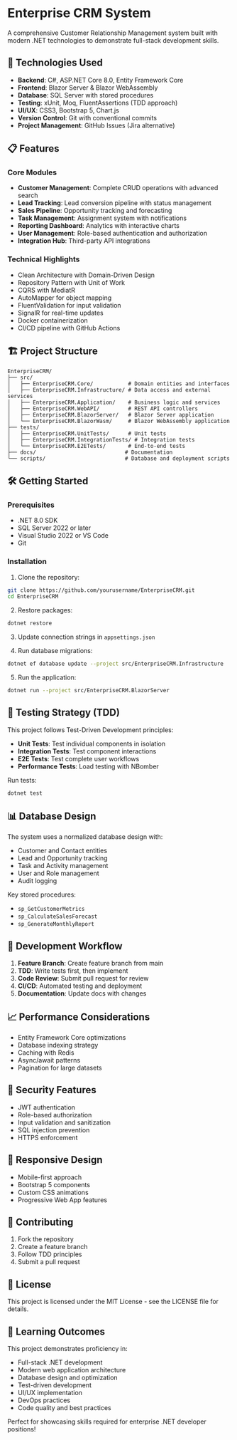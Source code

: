 # Enterprise CRM System

A comprehensive Customer Relationship Management system built with modern .NET technologies to demonstrate full-stack development skills.

## 🚀 Technologies Used

- **Backend**: C#, ASP.NET Core 8.0, Entity Framework Core
- **Frontend**: Blazor Server & Blazor WebAssembly
- **Database**: SQL Server with stored procedures
- **Testing**: xUnit, Moq, FluentAssertions (TDD approach)
- **UI/UX**: CSS3, Bootstrap 5, Chart.js
- **Version Control**: Git with conventional commits
- **Project Management**: GitHub Issues (Jira alternative)

## 📋 Features

### Core Modules
- **Customer Management**: Complete CRUD operations with advanced search
- **Lead Tracking**: Lead conversion pipeline with status management
- **Sales Pipeline**: Opportunity tracking and forecasting
- **Task Management**: Assignment system with notifications
- **Reporting Dashboard**: Analytics with interactive charts
- **User Management**: Role-based authentication and authorization
- **Integration Hub**: Third-party API integrations

### Technical Highlights
- Clean Architecture with Domain-Driven Design
- Repository Pattern with Unit of Work
- CQRS with MediatR
- AutoMapper for object mapping
- FluentValidation for input validation
- SignalR for real-time updates
- Docker containerization
- CI/CD pipeline with GitHub Actions

## 🏗️ Project Structure

```
EnterpriseCRM/
├── src/
│   ├── EnterpriseCRM.Core/           # Domain entities and interfaces
│   ├── EnterpriseCRM.Infrastructure/ # Data access and external services
│   ├── EnterpriseCRM.Application/    # Business logic and services
│   ├── EnterpriseCRM.WebAPI/         # REST API controllers
│   ├── EnterpriseCRM.BlazorServer/   # Blazor Server application
│   └── EnterpriseCRM.BlazorWasm/     # Blazor WebAssembly application
├── tests/
│   ├── EnterpriseCRM.UnitTests/      # Unit tests
│   ├── EnterpriseCRM.IntegrationTests/ # Integration tests
│   └── EnterpriseCRM.E2ETests/       # End-to-end tests
├── docs/                            # Documentation
└── scripts/                         # Database and deployment scripts
```

## 🛠️ Getting Started

### Prerequisites
- .NET 8.0 SDK
- SQL Server 2022 or later
- Visual Studio 2022 or VS Code
- Git

### Installation

1. Clone the repository:
```bash
git clone https://github.com/yourusername/EnterpriseCRM.git
cd EnterpriseCRM
```

2. Restore packages:
```bash
dotnet restore
```

3. Update connection strings in `appsettings.json`

4. Run database migrations:
```bash
dotnet ef database update --project src/EnterpriseCRM.Infrastructure
```

5. Run the application:
```bash
dotnet run --project src/EnterpriseCRM.BlazorServer
```

## 🧪 Testing Strategy (TDD)

This project follows Test-Driven Development principles:

- **Unit Tests**: Test individual components in isolation
- **Integration Tests**: Test component interactions
- **E2E Tests**: Test complete user workflows
- **Performance Tests**: Load testing with NBomber

Run tests:
```bash
dotnet test
```

## 📊 Database Design

The system uses a normalized database design with:
- Customer and Contact entities
- Lead and Opportunity tracking
- Task and Activity management
- User and Role management
- Audit logging

Key stored procedures:
- `sp_GetCustomerMetrics`
- `sp_CalculateSalesForecast`
- `sp_GenerateMonthlyReport`

## 🔧 Development Workflow

1. **Feature Branch**: Create feature branch from main
2. **TDD**: Write tests first, then implement
3. **Code Review**: Submit pull request for review
4. **CI/CD**: Automated testing and deployment
5. **Documentation**: Update docs with changes

## 📈 Performance Considerations

- Entity Framework Core optimizations
- Database indexing strategy
- Caching with Redis
- Async/await patterns
- Pagination for large datasets

## 🔐 Security Features

- JWT authentication
- Role-based authorization
- Input validation and sanitization
- SQL injection prevention
- HTTPS enforcement

## 📱 Responsive Design

- Mobile-first approach
- Bootstrap 5 components
- Custom CSS animations
- Progressive Web App features

## 🤝 Contributing

1. Fork the repository
2. Create a feature branch
3. Follow TDD principles
4. Submit a pull request

## 📄 License

This project is licensed under the MIT License - see the LICENSE file for details.

## 🎯 Learning Outcomes

This project demonstrates proficiency in:
- Full-stack .NET development
- Modern web application architecture
- Database design and optimization
- Test-driven development
- UI/UX implementation
- DevOps practices
- Code quality and best practices

Perfect for showcasing skills required for enterprise .NET developer positions!
